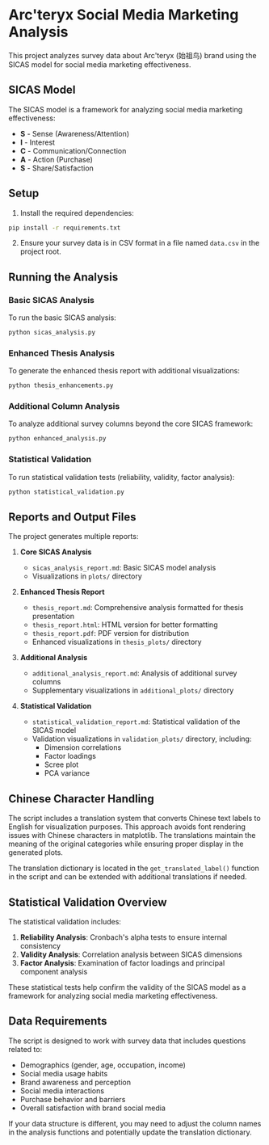 # Arc'teryx Social Media Marketing Analysis

This project analyzes survey data about Arc'teryx (始祖鸟) brand using the SICAS model for social media marketing effectiveness.

## SICAS Model

The SICAS model is a framework for analyzing social media marketing effectiveness:

- **S** - Sense (Awareness/Attention)
- **I** - Interest
- **C** - Communication/Connection
- **A** - Action (Purchase)
- **S** - Share/Satisfaction

## Setup

1. Install the required dependencies:

```bash
pip install -r requirements.txt
```

2. Ensure your survey data is in CSV format in a file named `data.csv` in the project root.

## Running the Analysis

### Basic SICAS Analysis

To run the basic SICAS analysis:

```bash
python sicas_analysis.py
```

### Enhanced Thesis Analysis

To generate the enhanced thesis report with additional visualizations:

```bash
python thesis_enhancements.py
```

### Additional Column Analysis

To analyze additional survey columns beyond the core SICAS framework:

```bash
python enhanced_analysis.py
```

### Statistical Validation

To run statistical validation tests (reliability, validity, factor analysis):

```bash
python statistical_validation.py
```

## Reports and Output Files

The project generates multiple reports:

1. **Core SICAS Analysis**
   - `sicas_analysis_report.md`: Basic SICAS model analysis
   - Visualizations in `plots/` directory

2. **Enhanced Thesis Report**
   - `thesis_report.md`: Comprehensive analysis formatted for thesis presentation
   - `thesis_report.html`: HTML version for better formatting
   - `thesis_report.pdf`: PDF version for distribution
   - Enhanced visualizations in `thesis_plots/` directory

3. **Additional Analysis**
   - `additional_analysis_report.md`: Analysis of additional survey columns
   - Supplementary visualizations in `additional_plots/` directory

4. **Statistical Validation**
   - `statistical_validation_report.md`: Statistical validation of the SICAS model
   - Validation visualizations in `validation_plots/` directory, including:
     - Dimension correlations
     - Factor loadings
     - Scree plot
     - PCA variance

## Chinese Character Handling

The script includes a translation system that converts Chinese text labels to English for visualization purposes. This approach avoids font rendering issues with Chinese characters in matplotlib. The translations maintain the meaning of the original categories while ensuring proper display in the generated plots.

The translation dictionary is located in the `get_translated_label()` function in the script and can be extended with additional translations if needed.

## Statistical Validation Overview

The statistical validation includes:

1. **Reliability Analysis**: Cronbach's alpha tests to ensure internal consistency
2. **Validity Analysis**: Correlation analysis between SICAS dimensions
3. **Factor Analysis**: Examination of factor loadings and principal component analysis

These statistical tests help confirm the validity of the SICAS model as a framework for analyzing social media marketing effectiveness.

## Data Requirements

The script is designed to work with survey data that includes questions related to:
- Demographics (gender, age, occupation, income)
- Social media usage habits
- Brand awareness and perception
- Social media interactions
- Purchase behavior and barriers
- Overall satisfaction with brand social media

If your data structure is different, you may need to adjust the column names in the analysis functions and potentially update the translation dictionary. 